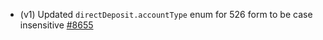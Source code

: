 - (v1) Updated `directDeposit.accountType` enum for 526 form to be case insensitive [#8655](https://github.com/department-of-veterans-affairs/vets-api/pull/8655)

